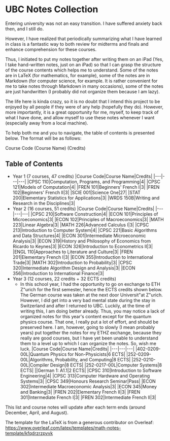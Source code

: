 # UBC Notes Collection

Entering university was not an easy transition. I have suffered anxiety back then, and I still do.

However, I have realized that periodically summarizing what I have learned in class is a fantastic way to both review for midterms and finals and enhance comprehension for these courses.

Thus, I initiated to put my notes together after writing them on an iPad (Yes, I take hand-written notes, just on an iPad) so that I can grasp the structure of the course contents which helps me to understand. Some of the notes are in LaTeX (for mathematics, for example), some of the notes are in Markdown (for computer science, for example. It is rather convenient for me to take notes through Markdown in many occasions), some of the notes are just handwritten (I probably did not organize them because I am lazy).

The life here is kinda crazy, so it is no doubt that I intend this project to be enjoyed by all people if they were of any help (hopefully they do). However, more importantly, it is a great opportunity for me, myself, to keep track of what I have done, and allow myself to use these notes whenever I want (especially away from a local machine).

To help both me and you to navigate, the table of contents is presented below. The format will be as follows:

Course Code (Course Name) (Credits)

## Table of Contents
- Year 1 (7 courses, 47 credits)
    |Course Code|Course Name|Credits|
    |---|---|---|
    |CPSC 110|Computation, Programs, and Programming|4|
    |CPSC 121|Models of Computation|4|
    |FREN 101|Beginners' French I|3|
    |FREN 102|Beginners' French II|3|
    |SCIE 001|Science One|27|
    |STAT 200|Elementary Statistics for Applications|3|
    |WRDS 150B|Writing and Research in the Disciplines|3|
- Year 2 (16 courses, 51 credits)
    |Course Code|Course Name|Credits|
    |---|---|---|
    |CPSC 210|Software Construction|4|
    |ECON 101|Principles of Microeconomics|3|
    |ECON 102|Principles of Macroeconomics|3|
    |MATH 223|Linear Algebra|3|
    |MATH 226|Advanced Calculus I|3|
    |CPSC 213|Introduction to Computer System|4|
    |CPSC 221|Basic Algorithms and Data Structures|4|
    |ECON 301|Intermediate Microeconomic Analysis|3|
    |ECON 319|History and Philosophy of Economics from Ricardo to Keynes|3|
    |ECON 326|Introduction to Econometrics II|3|
    |ENGL 110|Approaches to Literature and Culture|3|
    |FREN 201|Elementary French I|3|
    |ECON 355|Introduction to International Trade|3|
    |MATH 302|Introduction to Probability|3|
    |CPSC 320|Intermediate Algorithm Design and Analysis|3|
    |ECON 356|Introduction to International Finance|3|
- Year 3 (12 courses, 22 credits + 32 ECTS credits)
    - In this school year, I had the opportunity to go on exchange to ETH Z\"urich for the first semester, hence the ECTS credits shown below. The German course was taken at the next door Universit\"at Z\"urich. However, I did get into a very bad mental state during the stay in Switzerland and after I returned to UBC. Luckily, at the time of writing this, I am doing better already. Thus, you may notice a lack of organized notes for this year's content except for the quantum physics course. That one, I really put a lot of effort, and should be preserved here. I am, however, going to slowly (I mean probably years) put together the notes for my ETHZ exchange, because they really are good courses, but I have yet been unable to understand them to a level up to which I can organize the notes. So, wish me luck.
    |Course Code|Course Name|Credits|
    |---|---|---|
    |402-0209-00L|Quantum Physics for Non-Physicists|6 ECTS|
    |252-0209-00L|Algorithms, Probability, and Computing|8 ECTS|
    |252-0210-00L|Compiler Design|8 ECTS|
    |252-0217-00L|Computer Systems|8 ECTS|
    ||German 1: A1.1|2 ECTS|
    |CPSC 310|Introduction to Software Engineering|4|
    |CPSC 313|Computer Hardware and Operating Systems|3|
    |CPSC 349|Honours Research Seminar|Pass|
    |ECON 302|Intermediate Macroeconomic Analysis|3|
    |ECON 345|Money and Banking|3|
    |FREN 202|Elementary French II|3|
    |FREN 301|Intermediate French I|3|
    |FREN 302|Intermediate French II|3|


This list and course notes will update after each term ends (around December, April, and August).

The template for the LaTeX is from a generous contributor on Overleaf: https://www.overleaf.com/latex/templates/math-notes-template/kfqdrzrzpvvk